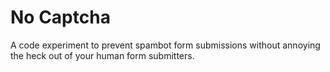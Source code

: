 # No Captcha
A code experiment to prevent spambot form submissions without annoying the heck out of your human form submitters.
